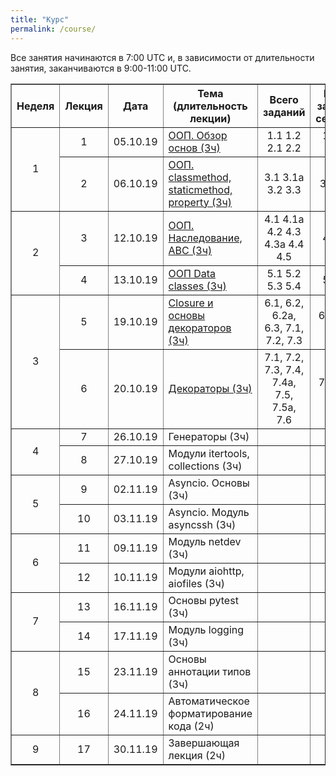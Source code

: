 ```yaml
---
title: "Курс"
permalink: /course/
---
```


Все занятия начинаются в 7:00 UTC и, в зависимости от длительности занятия, заканчиваются в 9:00-11:00 UTC.



<table border="1" cellpadding="4" cellspacing="0">
 <tr>
    <th align="center">Неделя</th>
    <th align="center">Лекция</th>
    <th align="center">Дата</th>
    <th align="center">Тема (длительность лекции)</th>
    <th align="center">Всего заданий</th>
    <th align="center">Минимум заданий для сертификата</th>
 </tr>
 <tr>
    <td rowspan="2" align="center">1</td>
    <td align="center">1</td>
    <td align="center">05.10.19</td>
    <td><a href="https://advpyneng.github.io/advpyneng-1/lecture-01/">ООП. Обзор основ (3ч)</a></td>
    <td align="center">1.1 1.2 2.1 2.2</td>
    <td align="center">1.1 1.2 2.1 2.2</td>
 </tr>
 <tr>
    <td align="center">2</td>
    <td align="center">06.10.19</td>
    <td><a href="https://advpyneng.github.io/advpyneng-1/lecture-02/">ООП. classmethod, staticmethod, property (3ч)</a></td>
    <td align="center">3.1 3.1a 3.2 3.3</td>
    <td align="center">3.1 3.1a 3.2</td>
 </tr>
 <tr>
    <td rowspan="2" align="center">2</td>
    <td align="center">3</td>
    <td align="center">12.10.19</td>
    <td><a href="https://advpyneng.github.io/advpyneng-1/lecture-03/">ООП. Наследование, ABC (3ч)</a></td>
    <td align="center">4.1 4.1a 4.2 4.3 4.3a 4.4 4.5</td>
    <td align="center">4.1 4.3 4.4</td>
 </tr>
 <tr>
    <td align="center">4</td>
    <td align="center">13.10.19</td>
    <td><a href="https://advpyneng.github.io/advpyneng-1/lecture-04/">ООП Data classes (3ч)</a></td>
    <td align="center">5.1 5.2 5.3 5.4</td>
    <td align="center">5.1 5.2 5.3</td>
 </tr>
 <tr>
    <td rowspan="2" align="center">3</td>
    <td align="center">5</td>
    <td align="center">19.10.19</td>
    <td><a href="https://advpyneng.github.io/advpyneng-1/lecture-05/">Closure и основы декораторов (3ч)</a></td>
    <td align="center">6.1, 6.2, 6.2a, 6.3, 7.1, 7.2, 7.3</td>
    <td align="center">6.1, 6.2, 6.3, 7.1, 7.2</td>
 </tr>
 <tr>
    <td align="center">6</td>
    <td align="center">20.10.19</td>
    <td><a href="https://advpyneng.github.io/advpyneng-1/lecture-06/">Декораторы (3ч)</a></td>
    <td align="center">7.1, 7.2, 7.3, 7.4, 7.4a, 7.5, 7.5a, 7.6</td>
    <td align="center">7.1, 7.2, 7.4, 7.4a</td>
 </tr>
 <tr>
    <td rowspan="2" align="center">4</td>
    <td align="center">7</td>
    <td align="center">26.10.19</td>
    <td>Генераторы (3ч)</td>
    <td align="center"></td>
    <td align="center"></td>
 </tr>
 <tr>
    <td align="center">8</td>
    <td align="center">27.10.19</td>
    <td>Модули itertools, collections (3ч)</td>
    <td align="center"></td>
    <td align="center"></td>
 </tr>
 <tr>
    <td rowspan="2" align="center">5</td>
    <td align="center">9</td>
    <td align="center">02.11.19</td>
    <td>Asyncio. Основы (3ч)</td>
    <td align="center"></td>
    <td align="center"></td>
 </tr>
 <tr>
    <td align="center">10</td>
    <td align="center">03.11.19</td>
    <td>Asyncio. Модуль asyncssh (3ч)</td>
    <td align="center"></td>
    <td align="center"></td>
 </tr>
 <tr>
    <td rowspan="2" align="center">6</td>
    <td align="center">11</td>
    <td align="center">09.11.19</td>
    <td>Модуль netdev (3ч)</td>
    <td align="center"></td>
    <td align="center"></td>
 </tr>
 <tr>
    <td align="center">12</td>
    <td align="center">10.11.19</td>
    <td>Модули aiohttp, aiofiles (3ч)</td>
    <td align="center"></td>
    <td align="center"></td>
 </tr>
 <tr>
    <td rowspan="2" align="center">7</td>
    <td align="center">13</td>
    <td align="center">16.11.19</td>
    <td>Основы pytest (3ч)</td>
    <td align="center"></td>
    <td align="center"></td>
 </tr>
 <tr>
    <td align="center">14</td>
    <td align="center">17.11.19</td>
    <td>Модуль logging (3ч)</td>
    <td align="center"></td>
    <td align="center"></td>
 </tr>
 <tr>
    <td rowspan="2" align="center">8</td>
    <td align="center">15</td>
    <td align="center">23.11.19</td>
    <td>Основы аннотации типов (3ч)</td>
    <td align="center"></td>
    <td align="center"></td>
 </tr>
 <tr>
    <td align="center">16</td>
    <td align="center">24.11.19</td>
    <td>Автоматическое форматирование кода (2ч)</td>
    <td align="center"></td>
    <td align="center"></td>
 </tr>
 <tr>
    <td align="center">9</td>
    <td align="center">17</td>
    <td align="center">30.11.19</td>
    <td>Завершающая лекция (2ч)</td>
    <td align="center"></td>
    <td align="center"></td>
 </tr>
</table>
